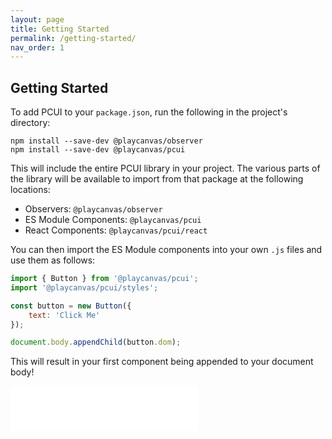 ```yaml
---
layout: page
title: Getting Started
permalink: /getting-started/
nav_order: 1
---
```


## Getting Started

To add PCUI to your `package.json`, run the following in the project's directory:

```
npm install --save-dev @playcanvas/observer
npm install --save-dev @playcanvas/pcui
```

This will include the entire PCUI library in your project. The various parts of the library will be available to import from that package at the following locations:

- Observers: `@playcanvas/observer`
- ES Module Components: `@playcanvas/pcui`
- React Components: `@playcanvas/pcui/react`

You can then import the ES Module components into your own `.js` files and use them as follows:

```javascript
import { Button } from '@playcanvas/pcui';
import '@playcanvas/pcui/styles';

const button = new Button({
    text: 'Click Me'
});

document.body.appendChild(button.dom);
```

This will result in your first component being appended to your document body!

<div class="highlighter-rouge example-background">
    <iframe src="../storybook/iframe?id=components-button--text&viewMode=story" style="border: none;" height="72px"></iframe>
</div>
